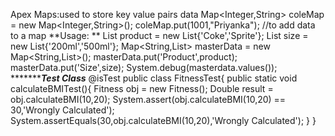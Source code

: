 Apex
Maps:used to store key value pairs data
Map<Integer,String> coleMap = new Map<Integer,String>();
coleMap.put(1001,"Priyanka"); //to add data to a map
**Usage: **
List<String> product = new List<String>{'Coke','Sprite'};
List<String> size = new List<String>{'200ml','500ml'};
Map<String,List<String>> masterData = new Map<String,List<String>>();
masterData.put('Product',product);
masterData.put('Size',size);
System.debug(masterdata.values());
****************Test Class*********
@isTest
public class FitnessTest{
  public static void calculateBMITest(){
    Fitness obj = new Fitness();
    Double result = obj.calculateBMI(10,20);
    System.assert(obj.calculateBMI(10,20) == 30,'Wrongly Calculated');
    System.assertEquals(30,obj.calculateBMI(10,20),'Wrongly Calculated');
  }
}


